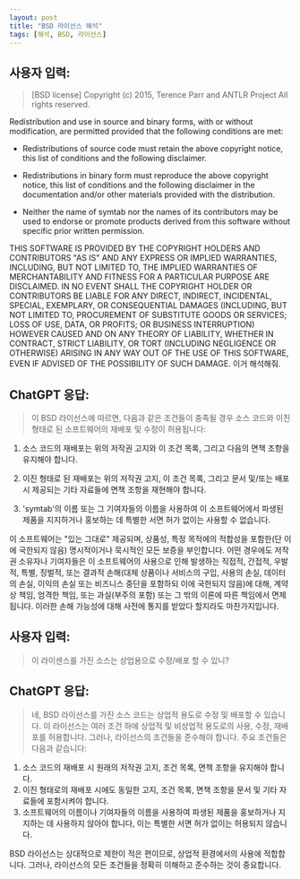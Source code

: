 ```yaml
---
layout: post
title: "BSD 라이선스 해석"
tags: [해석, BSD, 라이선스]
---
```


## 사용자 입력:
> [BSD license]
Copyright (c) 2015, Terence Parr and ANTLR Project
All rights reserved.

Redistribution and use in source and binary forms, with or without
modification, are permitted provided that the following conditions are met:

* Redistributions of source code must retain the above copyright notice, this
  list of conditions and the following disclaimer.

* Redistributions in binary form must reproduce the above copyright notice,
  this list of conditions and the following disclaimer in the documentation
  and/or other materials provided with the distribution.

* Neither the name of symtab nor the names of its
  contributors may be used to endorse or promote products derived from
  this software without specific prior written permission.

THIS SOFTWARE IS PROVIDED BY THE COPYRIGHT HOLDERS AND CONTRIBUTORS "AS IS"
AND ANY EXPRESS OR IMPLIED WARRANTIES, INCLUDING, BUT NOT LIMITED TO, THE
IMPLIED WARRANTIES OF MERCHANTABILITY AND FITNESS FOR A PARTICULAR PURPOSE ARE
DISCLAIMED. IN NO EVENT SHALL THE COPYRIGHT HOLDER OR CONTRIBUTORS BE LIABLE
FOR ANY DIRECT, INDIRECT, INCIDENTAL, SPECIAL, EXEMPLARY, OR CONSEQUENTIAL
DAMAGES (INCLUDING, BUT NOT LIMITED TO, PROCUREMENT OF SUBSTITUTE GOODS OR
SERVICES; LOSS OF USE, DATA, OR PROFITS; OR BUSINESS INTERRUPTION) HOWEVER
CAUSED AND ON ANY THEORY OF LIABILITY, WHETHER IN CONTRACT, STRICT LIABILITY,
OR TORT (INCLUDING NEGLIGENCE OR OTHERWISE) ARISING IN ANY WAY OUT OF THE USE
OF THIS SOFTWARE, EVEN IF ADVISED OF THE POSSIBILITY OF SUCH DAMAGE.  이거 해석해줘.

## ChatGPT 응답:
> 이 BSD 라이선스에 따르면, 다음과 같은 조건들이 충족될 경우 소스 코드와 이진 형태로 된 소프트웨어의 재배포 및 수정이 허용됩니다:

1. 소스 코드의 재배포는 위의 저작권 고지와 이 조건 목록, 그리고 다음의 면책 조항을 유지해야 합니다.

2. 이진 형태로 된 재배포는 위의 저작권 고지, 이 조건 목록, 그리고 문서 및/또는 배포 시 제공되는 기타 자료들에 면책 조항을 재현해야 합니다.

3. 'symtab'의 이름 또는 그 기여자들의 이름을 사용하여 이 소프트웨어에서 파생된 제품을 지지하거나 홍보하는 데 특별한 서면 허가 없이는 사용할 수 없습니다.

이 소프트웨어는 "있는 그대로" 제공되며, 상품성, 특정 목적에의 적합성을 포함한(단 이에 국한되지 않음) 명시적이거나 묵시적인 모든 보증을 부인합니다. 어떤 경우에도 저작권 소유자나 기여자들은 이 소프트웨어의 사용으로 인해 발생하는 직접적, 간접적, 우발적, 특별, 징벌적, 또는 결과적 손해(대체 상품이나 서비스의 구입, 사용의 손실, 데이터의 손실, 이익의 손실 또는 비즈니스 중단을 포함하되 이에 국한되지 않음)에 대해, 계약상 책임, 엄격한 책임, 또는 과실(부주의 포함) 또는 그 밖의 이론에 따른 책임에서 면제됩니다. 이러한 손해 가능성에 대해 사전에 통지를 받았다 할지라도 마찬가지입니다.

## 사용자 입력:
> 이 라이센스를 가진 소스는 상업용으로 수정/배포 할 수 있니?

## ChatGPT 응답:
> 네, BSD 라이선스를 가진 소스 코드는 상업적 용도로 수정 및 배포할 수 있습니다. 이 라이선스는 여러 조건 하에 상업적 및 비상업적 용도로의 사용, 수정, 재배포를 허용합니다. 그러나, 라이선스의 조건들을 준수해야 합니다. 주요 조건들은 다음과 같습니다:

1. 소스 코드의 재배포 시 원래의 저작권 고지, 조건 목록, 면책 조항을 유지해야 합니다.
2. 이진 형태로의 재배포 시에도 동일한 고지, 조건 목록, 면책 조항을 문서 및 기타 자료들에 포함시켜야 합니다.
3. 소프트웨어의 이름이나 기여자들의 이름을 사용하여 파생된 제품을 홍보하거나 지지하는 데 사용하지 않아야 합니다, 이는 특별한 서면 허가 없이는 허용되지 않습니다.

BSD 라이선스는 상대적으로 제한이 적은 편이므로, 상업적 환경에서의 사용에 적합합니다. 그러나, 라이선스의 모든 조건들을 정확히 이해하고 준수하는 것이 중요합니다.

